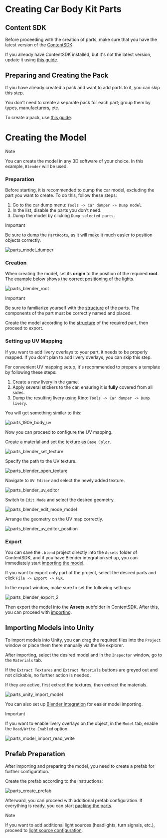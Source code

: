 ﻿# Creating Car Body Kit Parts

## Content SDK

Before proceeding with the creation of parts, make sure that you have the latest version of the [ContentSDK](../ContentSDK/ContentSDKInstallation_EN.md).

If you already have ContentSDK installed, but it's not the latest version, update it using [this guide](../ContentSDK/ContentSDKUpdate_EN.md).

## Preparing and Creating the Pack

If you have already created a pack and want to add parts to it, you can skip this step.

You don't need to create a separate pack for each part; group them by types, manufacturers, etc.

To create a pack, use [this guide](CustomPartsPackCreation_EN.md).

# Creating the Model

> [!NOTE]
> You can create the model in any 3D software of your choice. In this example, `Blender` will be used.

### Preparation

Before starting, it is recommended to dump the car model, excluding the part you want to create. To do this, follow these steps:

1. Go to the car dump menu: `Tools -> Car dumper -> Dump model`.
2. In the list, disable the parts you don't need.
3. Dump the model by clicking `Dump selected parts`.

> [!IMPORTANT]
> Be sure to dump the `PartRoots`, as it will make it much easier to position objects correctly.

![parts_model_dumper](../Images/CarParts/parts_model_dumper.png)

### Creation

When creating the model, set its **origin** to the position of the required **root**. The example below shows the correct positioning of the lights.

![parts_blender_root](../Images/CarParts/parts_blender_root.png)

> [!IMPORTANT]
> Be sure to familiarize yourself with the [structure](CustomPartsStructure_EN.md) of the parts. The components of the part must be correctly named and placed.

Create the model according to the [structure](CustomPartsStructure_EN.md) of the required part, then proceed to export.

### Setting up UV Mapping

If you want to add livery overlays to your part, it needs to be properly mapped. If you don't plan to add livery overlays, you can skip this step.

For convenient UV mapping setup, it's recommended to prepare a template by following these steps:

1. Create a new livery in the game.
2. Apply several stickers to the car, ensuring it is **fully** covered from all sides.
3. Dump the resulting livery using Kino: `Tools -> Car dumper -> Dump livery`.

You will get something similar to this:

![parts_190e_body_uv](../Images/CarParts/parts_190e_body_uv.png)

Now you can proceed to configure the UV mapping.

Create a material and set the texture as `Base Color`.

![parts_blender_set_texture](../Images/CarParts/parts_blender_set_texture.png)

Specify the path to the UV texture.

![parts_blender_open_texture](../Images/CarParts/parts_blender_open_texture.png)

Navigate to `UV Editor` and select the newly added texture.

![parts_blender_uv_editor](../Images/CarParts/parts_blender_uv_editor.png)

Switch to `Edit Mode` and select the desired geometry.

![parts_blender_edit_mode_model](../Images/CarParts/parts_blender_edit_mode_model.png)

Arrange the geometry on the UV map correctly.

![parts_blender_uv_editor_position](../Images/CarParts/parts_blender_uv_editor_position.png)

### Export

You can save the `.blend` project directly into the `Assets` folder of ContentSDK, and if you have Blender integration set up, you can immediately start [importing the model](#importing-models-into-unity).

If you want to export only part of the project, select the desired parts and click `File -> Export -> FBX`.

In the export window, make sure to set the following settings:

![parts_blender_export_2](../Images/CarParts/parts_blender_export_2.png)

Then export the model into the **Assets** subfolder in ContentSDK. After this, you can proceed with [importing](#importing-models-into-unity).

## Importing Models into Unity

To import models into Unity, you can drag the required files into the `Project` window or place them there manually via the file explorer.

After importing, select the desired model and in the `Inspector` window, go to the `Materials` tab.

If the `Extract Textures` and `Extract Materials` buttons are greyed out and not clickable, no further action is needed.

If they are active, first extract the textures, then extract the materials.

![parts_unity_import_model](../Images/CarParts/parts_unity_import_model.png)

You can also set up [Blender integration](../Blender/BlenderIntegration_EN.md) for easier model importing.

> [!IMPORTANT]
> If you want to enable livery overlays on the object, in the `Model` tab, enable the `Read/Write Enabled` option.

![parts_model_import_read_write](../Images/CarParts/parts_model_import_read_write.png)

## Prefab Preparation

After importing and preparing the model, you need to create a prefab for further configuration.

Create the prefab according to the instructions:

![parts_create_prefab](../Images/CarParts/parts_create_prefab.gif)

Afterward, you can proceed with additional prefab configuration. If everything is ready, you can start [packing the parts](CustomPartsCreation_EN.md#packing-parts).

> [!NOTE]
> If you want to add additional light sources (headlights, turn signals, etc.), proceed to [light source configuration](CustomPartsStructure_EN.md#light-source-configuration).

